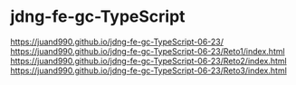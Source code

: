 # jdng-fe-gc-TypeScript
https://juand990.github.io/jdng-fe-gc-TypeScript-06-23/<br>
https://juand990.github.io/jdng-fe-gc-TypeScript-06-23/Reto1/index.html<br>
https://juand990.github.io/jdng-fe-gc-TypeScript-06-23/Reto2/index.html<br>
https://juand990.github.io/jdng-fe-gc-TypeScript-06-23/Reto3/index.html<br>
